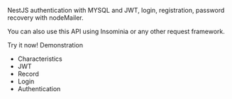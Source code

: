 NestJS authentication with MYSQL and JWT, login, registration, password recovery with nodeMailer.

You can also use this API using Insominia or any other request framework.

Try it now! Demonstration

* Characteristics
* JWT 
* Record
* Login
* Authentication

